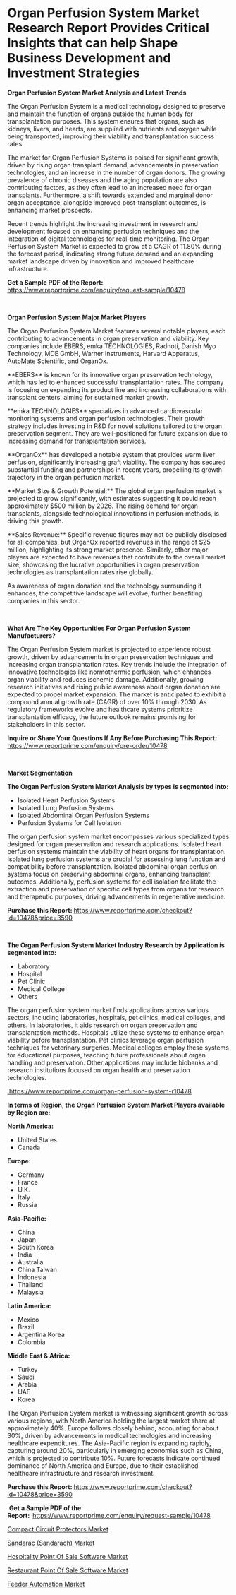 <p><h1>Organ Perfusion System Market Research Report Provides Critical Insights that can help Shape Business Development and Investment Strategies</h1></p><p><strong>Organ Perfusion System Market Analysis and Latest Trends</strong></p>
<p><p>The Organ Perfusion System is a medical technology designed to preserve and maintain the function of organs outside the human body for transplantation purposes. This system ensures that organs, such as kidneys, livers, and hearts, are supplied with nutrients and oxygen while being transported, improving their viability and transplantation success rates.</p><p>The market for Organ Perfusion Systems is poised for significant growth, driven by rising organ transplant demand, advancements in preservation technologies, and an increase in the number of organ donors. The growing prevalence of chronic diseases and the aging population are also contributing factors, as they often lead to an increased need for organ transplants. Furthermore, a shift towards extended and marginal donor organ acceptance, alongside improved post-transplant outcomes, is enhancing market prospects.</p><p>Recent trends highlight the increasing investment in research and development focused on enhancing perfusion techniques and the integration of digital technologies for real-time monitoring. The Organ Perfusion System Market is expected to grow at a CAGR of 11.80% during the forecast period, indicating strong future demand and an expanding market landscape driven by innovation and improved healthcare infrastructure.</p></p>
<p><strong>Get a Sample PDF of the Report:&nbsp;</strong> <a href="https://www.reportprime.com/enquiry/request-sample/10478">https://www.reportprime.com/enquiry/request-sample/10478</a></p>
<p>&nbsp;</p>
<p><strong>Organ Perfusion System Major Market Players</strong></p>
<p><p>The Organ Perfusion System Market features several notable players, each contributing to advancements in organ preservation and viability. Key companies include EBERS, emka TECHNOLOGIES, Radnoti, Danish Myo Technology, MDE GmbH, Warner Instruments, Harvard Apparatus, AutoMate Scientific, and OrganOx.</p><p>**EBERS** is known for its innovative organ preservation technology, which has led to enhanced successful transplantation rates. The company is focusing on expanding its product line and increasing collaborations with transplant centers, aiming for sustained market growth.</p><p>**emka TECHNOLOGIES** specializes in advanced cardiovascular monitoring systems and organ perfusion technologies. Their growth strategy includes investing in R&D for novel solutions tailored to the organ preservation segment. They are well-positioned for future expansion due to increasing demand for transplantation services.</p><p>**OrganOx** has developed a notable system that provides warm liver perfusion, significantly increasing graft viability. The company has secured substantial funding and partnerships in recent years, propelling its growth trajectory in the organ perfusion market.</p><p>**Market Size & Growth Potential:** The global organ perfusion market is projected to grow significantly, with estimates suggesting it could reach approximately $500 million by 2026. The rising demand for organ transplants, alongside technological innovations in perfusion methods, is driving this growth.</p><p>**Sales Revenue:** Specific revenue figures may not be publicly disclosed for all companies, but OrganOx reported revenues in the range of $25 million, highlighting its strong market presence. Similarly, other major players are expected to have revenues that contribute to the overall market size, showcasing the lucrative opportunities in organ preservation technologies as transplantation rates rise globally.</p><p>As awareness of organ donation and the technology surrounding it enhances, the competitive landscape will evolve, further benefiting companies in this sector.</p></p>
<p>&nbsp;</p>
<p><strong>What Are The Key Opportunities For Organ Perfusion System Manufacturers?</strong></p>
<p><p>The Organ Perfusion System market is projected to experience robust growth, driven by advancements in organ preservation techniques and increasing organ transplantation rates. Key trends include the integration of innovative technologies like normothermic perfusion, which enhances organ viability and reduces ischemic damage. Additionally, growing research initiatives and rising public awareness about organ donation are expected to propel market expansion. The market is anticipated to exhibit a compound annual growth rate (CAGR) of over 10% through 2030. As regulatory frameworks evolve and healthcare systems prioritize transplantation efficacy, the future outlook remains promising for stakeholders in this sector.</p></p>
<p><strong>Inquire or Share Your Questions If Any Before Purchasing This Report:</strong> <a href="https://www.reportprime.com/enquiry/pre-order/10478">https://www.reportprime.com/enquiry/pre-order/10478</a></p>
<p>&nbsp;</p>
<p><strong>Market Segmentation</strong></p>
<p><strong>The Organ Perfusion System Market Analysis by types is segmented into:</strong></p>
<p><ul><li>Isolated Heart Perfusion Systems</li><li>Isolated Lung Perfusion Systems</li><li>Isolated Abdominal Organ Perfusion Systems</li><li>Perfusion Systems for Cell Isolation</li></ul></p>
<p><p>The organ perfusion system market encompasses various specialized types designed for organ preservation and research applications. Isolated heart perfusion systems maintain the viability of heart organs for transplantation. Isolated lung perfusion systems are crucial for assessing lung function and compatibility before transplantation. Isolated abdominal organ perfusion systems focus on preserving abdominal organs, enhancing transplant outcomes. Additionally, perfusion systems for cell isolation facilitate the extraction and preservation of specific cell types from organs for research and therapeutic purposes, driving advancements in regenerative medicine.</p></p>
<p><strong>Purchase this Report:&nbsp;</strong><a href="https://www.reportprime.com/checkout?id=10478&price=3590">https://www.reportprime.com/checkout?id=10478&price=3590</a></p>
<p>&nbsp;</p>
<p><strong>The Organ Perfusion System Market Industry Research by Application is segmented into:</strong></p>
<p><ul><li>Laboratory</li><li>Hospital</li><li>Pet Clinic</li><li>Medical College</li><li>Others</li></ul></p>
<p><p>The organ perfusion system market finds applications across various sectors, including laboratories, hospitals, pet clinics, medical colleges, and others. In laboratories, it aids research on organ preservation and transplantation methods. Hospitals utilize these systems to enhance organ viability before transplantation. Pet clinics leverage organ perfusion techniques for veterinary surgeries. Medical colleges employ these systems for educational purposes, teaching future professionals about organ handling and preservation. Other applications may include biobanks and research institutions focused on organ health and preservation technologies.</p></p>
<p><a href="https://www.reportprime.com/organ-perfusion-system-r10478">&nbsp;https://www.reportprime.com/organ-perfusion-system-r10478</a></p>
<p><strong>In terms of Region, the Organ Perfusion System Market Players available by Region are:</strong></p>
<p>
    <p> <strong> North America: </strong>
        <ul>
            <li>United States</li>
            <li>Canada</li>
        </ul>
        </p> 
    <p> <strong> Europe: </strong>
        <ul>
            <li>Germany</li>
            <li>France</li>
            <li>U.K.</li>
            <li>Italy</li>
            <li>Russia</li>
        </ul>
        </p> 
    <p> <strong> Asia-Pacific: </strong>
        <ul>
            <li>China</li>
            <li>Japan</li>
            <li>South Korea</li>
            <li>India</li>
            <li>Australia</li>
            <li>China Taiwan</li>
            <li>Indonesia</li>
            <li>Thailand</li>
            <li>Malaysia</li>
        </ul>
        </p> 
    <p> <strong> Latin America: </strong>
        <ul>
            <li>Mexico</li>
            <li>Brazil</li>
            <li>Argentina Korea</li>
            <li>Colombia</li>
        </ul>
        </p> 
    <p> <strong> Middle East & Africa: </strong>
        <ul>
            <li>Turkey</li>
            <li>Saudi</li>
            <li>Arabia</li>
            <li>UAE</li>
            <li>Korea</li>
        </ul>
    </p>
    </p>
<p><p>The Organ Perfusion System market is witnessing significant growth across various regions, with North America holding the largest market share at approximately 40%. Europe follows closely behind, accounting for about 30%, driven by advancements in medical technologies and increasing healthcare expenditures. The Asia-Pacific region is expanding rapidly, capturing around 20%, particularly in emerging economies such as China, which is projected to contribute 10%. Future forecasts indicate continued dominance of North America and Europe, due to their established healthcare infrastructure and research investment.</p></p>
<p><strong>Purchase this Report: </strong><a href="https://www.reportprime.com/checkout?id=10478&price=3590">https://www.reportprime.com/checkout?id=10478&price=3590</a></p>
<p>&nbsp;<strong>Get a Sample PDF of the Report:&nbsp;&nbsp;</strong><a href="https://www.reportprime.com/enquiry/request-sample/10478">https://www.reportprime.com/enquiry/request-sample/10478</a></p>
<p><strong></strong></p>
<p><p><a href="https://issuu.com/reportprime-2/docs/compact-circuit-protectors-market-s_4967e0be3b35c2">Compact Circuit Protectors Market</a></p><p><a href="https://medium.com/@tyleolden34345/global-sandarac-sandarach-industry-research-report-competitive-landscape-market-size-regional-1662669a3a47">Sandarac (Sandarach) Market</a></p><p><a href="https://www.linkedin.com/pulse/global-hospitality-point-sale-software-market-size-expected-2hbne?trackingId=StUOd5JATsaycQCWwTqcJw%3D%3D">Hospitality Point Of Sale Software Market</a></p><p><a href="https://www.linkedin.com/pulse/how-regional-global-trends-shaping-restaurant-point-sale-software-7nv8e?trackingId=7shGLVzISNyue89Ptbmiyw%3D%3D">Restaurant Point Of Sale Software Market</a></p><p><a href="https://issuu.com/reportprime-2/docs/feeder-automation-market-size-2030._8bb731a9d45fb3">Feeder Automation Market</a></p></p>